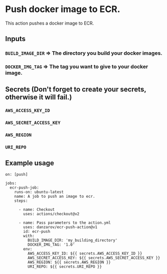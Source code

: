 # Push docker image to ECR.

This action pushes a docker image to ECR.

## Inputs

### `BUILD_IMAGE_DIR` => The directory you build your docker images.

### `DOCKER_IMG_TAG` => The tag you want to give to your docker image.

## Secrets (Don't forget to create your secrets, otherwise it will fail.)

### `AWS_ACCESS_KEY_ID`

### `AWS_SECRET_ACCESS_KEY`

### `AWS_REGION`

### `URI_REPO` 

## Example usage

```
on: [push]

jobs:
  ecr-push-job:
    runs-on: ubuntu-latest
    name: A job to push an image to ecr.
    steps:

      - name: Checkout
        uses: actions/checkout@v2

      - name: Pass parameters to the action.yml
        uses: danzarov/ecr-push-action@v1
        id: ecr-push
        with:
          BUILD_IMAGE_DIR: 'my_building_directory'          
          DOCKER_IMG_TAG: '1.0'
        env:          
          AWS_ACCESS_KEY_ID: ${{ secrets.AWS_ACCESS_KEY_ID }}
          AWS_SECRET_ACCESS_KEY: ${{ secrets.AWS_SECRET_ACCESS_KEY }}
          AWS_REGION: ${{ secrets.AWS_REGION }}
          URI_REPO: ${{ secrets.URI_REPO }}
```